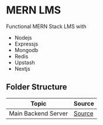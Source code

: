 # MERN LMS

Functional MERN Stack LMS with

- Nodejs
- Expressjs
- Mongodb
- Redis
- Upstash
- Nextjs

## Folder Structure

| Topic               | Source             |
| ------------------- | ------------------ |
| Main Backend Server | [Source](./server) |
